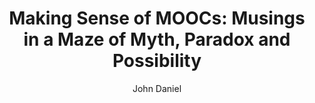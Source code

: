 ---
layout: leaf-node
title: "Making Sense of MOOCs: Musings in a Maze of Myth, Paradox and Possibility"
title-url: "http://jime.open.ac.uk/articles/10.5334/2012-18/"
author: "John Daniel"
groups: technologies
categories: moocs
topics: scholarly-readings
summary: >
    "The paper describes the short history of MOOCs and sets them in the wider
    context of the evolution of educational technology and open/distance learning."
cite: >
    Daniel, J., (2012). Making Sense of MOOCs: Musings in a Maze of Myth, Paradox and Possibility. Journal of Interactive Media in Education. 2012(3), p.Art. 18. DOI: http://doi.org/10.5334/2012-18
    Retrieved April 15, 2017 from: http://jime.open.ac.uk/articles/10.5334/2012-18/
pub-date: 2012-12-13
added-date: 2017-04-15
resource-type: external-page
---